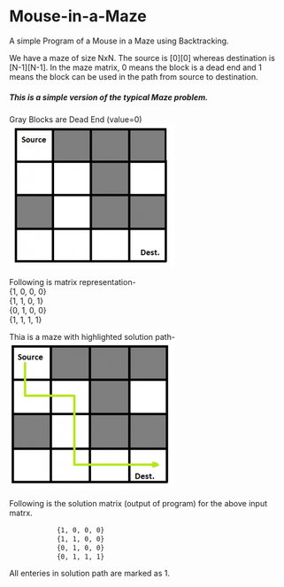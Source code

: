 # Mouse-in-a-Maze
A simple Program of a Mouse in a Maze using Backtracking.

We have a maze of size NxN.
The source is [0][0] whereas destination is [N-1][N-1].
In the maze matrix, 0 means the block is a dead end and 1 means the block can be used in the path from source to destination. 
##### This is a simple version of the typical Maze problem. 

Gray Blocks are Dead End (value=0)<br/>
![Image description](https://github.com/Raven-7/Mouse-in-a-Maze/blob/master/maze_problem.png)

Following is matrix representation-<br/>
                {1, 0, 0, 0}<br/>
                {1, 1, 0, 1}<br/>
                {0, 1, 0, 0}<br/>
                {1, 1, 1, 1}<br/>

Thia is a maze with highlighted solution path-<br/>
![Image description](https://github.com/Raven-7/Mouse-in-a-Maze/blob/master/maze_sol.png)<br/>

Following is the solution matrix (output of program) for the above input matrx.<br/>

                {1, 0, 0, 0}
                {1, 1, 0, 0}
                {0, 1, 0, 0}
                {0, 1, 1, 1}
 All enteries in solution path are marked as 1.

